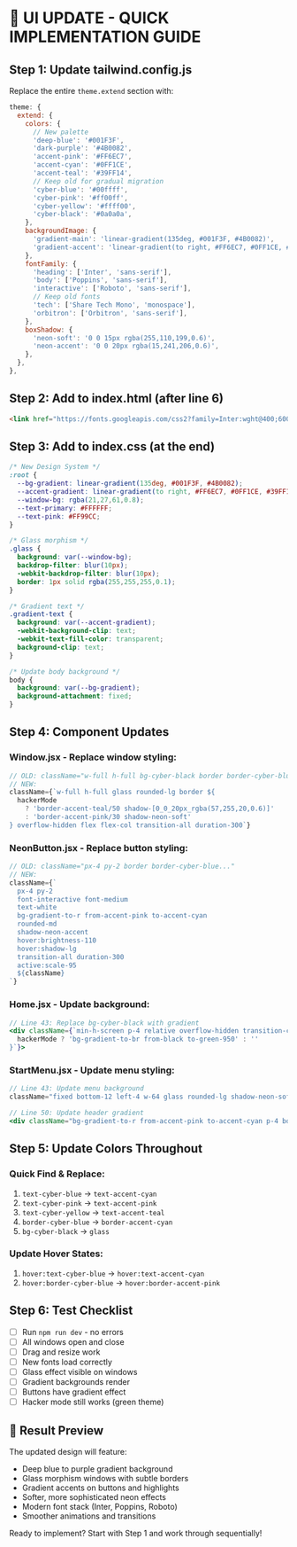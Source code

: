 # 🚀 UI UPDATE - QUICK IMPLEMENTATION GUIDE

## Step 1: Update tailwind.config.js

Replace the entire `theme.extend` section with:

```javascript
theme: {
  extend: {
    colors: {
      // New palette
      'deep-blue': '#001F3F',
      'dark-purple': '#4B0082',
      'accent-pink': '#FF6EC7',
      'accent-cyan': '#0FF1CE',
      'accent-teal': '#39FF14',
      // Keep old for gradual migration
      'cyber-blue': '#00ffff',
      'cyber-pink': '#ff00ff',
      'cyber-yellow': '#ffff00',
      'cyber-black': '#0a0a0a',
    },
    backgroundImage: {
      'gradient-main': 'linear-gradient(135deg, #001F3F, #4B0082)',
      'gradient-accent': 'linear-gradient(to right, #FF6EC7, #0FF1CE, #39FF14)',
    },
    fontFamily: {
      'heading': ['Inter', 'sans-serif'],
      'body': ['Poppins', 'sans-serif'],
      'interactive': ['Roboto', 'sans-serif'],
      // Keep old fonts
      'tech': ['Share Tech Mono', 'monospace'],
      'orbitron': ['Orbitron', 'sans-serif'],
    },
    boxShadow: {
      'neon-soft': '0 0 15px rgba(255,110,199,0.6)',
      'neon-accent': '0 0 20px rgba(15,241,206,0.6)',
    },
  },
},
```

## Step 2: Add to index.html (after line 6)

```html
<link href="https://fonts.googleapis.com/css2?family=Inter:wght@400;600;700&family=Poppins:wght@300;400;500&family=Roboto:wght@400;500;700&display=swap" rel="stylesheet">
```

## Step 3: Add to index.css (at the end)

```css
/* New Design System */
:root {
  --bg-gradient: linear-gradient(135deg, #001F3F, #4B0082);
  --accent-gradient: linear-gradient(to right, #FF6EC7, #0FF1CE, #39FF14);
  --window-bg: rgba(21,27,61,0.8);
  --text-primary: #FFFFFF;
  --text-pink: #FF99CC;
}

/* Glass morphism */
.glass {
  background: var(--window-bg);
  backdrop-filter: blur(10px);
  -webkit-backdrop-filter: blur(10px);
  border: 1px solid rgba(255,255,255,0.1);
}

/* Gradient text */
.gradient-text {
  background: var(--accent-gradient);
  -webkit-background-clip: text;
  -webkit-text-fill-color: transparent;
  background-clip: text;
}

/* Update body background */
body {
  background: var(--bg-gradient);
  background-attachment: fixed;
}
```

## Step 4: Component Updates

### Window.jsx - Replace window styling:
```jsx
// OLD: className="w-full h-full bg-cyber-black border border-cyber-blue shadow-neon rounded-lg"
// NEW:
className={`w-full h-full glass rounded-lg border ${
  hackerMode 
    ? 'border-accent-teal/50 shadow-[0_0_20px_rgba(57,255,20,0.6)]' 
    : 'border-accent-pink/30 shadow-neon-soft'
} overflow-hidden flex flex-col transition-all duration-300`}
```

### NeonButton.jsx - Replace button styling:
```jsx
// OLD: className="px-4 py-2 border border-cyber-blue..."
// NEW:
className={`
  px-4 py-2
  font-interactive font-medium
  text-white
  bg-gradient-to-r from-accent-pink to-accent-cyan
  rounded-md
  shadow-neon-accent
  hover:brightness-110
  hover:shadow-lg
  transition-all duration-300
  active:scale-95
  ${className}
`}
```

### Home.jsx - Update background:
```jsx
// Line 43: Replace bg-cyber-black with gradient
<div className={`min-h-screen p-4 relative overflow-hidden transition-colors duration-500 ${
  hackerMode ? 'bg-gradient-to-br from-black to-green-950' : ''
}`}>
```

### StartMenu.jsx - Update menu styling:
```jsx
// Line 43: Update menu background
className="fixed bottom-12 left-4 w-64 glass rounded-lg shadow-neon-soft overflow-hidden z-50"

// Line 50: Update header gradient
<div className="bg-gradient-to-r from-accent-pink to-accent-cyan p-4 border-b border-white/10">
```

## Step 5: Update Colors Throughout

### Quick Find & Replace:
1. `text-cyber-blue` → `text-accent-cyan`
2. `text-cyber-pink` → `text-accent-pink`
3. `text-cyber-yellow` → `text-accent-teal`
4. `border-cyber-blue` → `border-accent-cyan`
5. `bg-cyber-black` → `glass`

### Update Hover States:
1. `hover:text-cyber-blue` → `hover:text-accent-cyan`
2. `hover:border-cyber-blue` → `hover:border-accent-pink`

## Step 6: Test Checklist

- [ ] Run `npm run dev` - no errors
- [ ] All windows open and close
- [ ] Drag and resize work
- [ ] New fonts load correctly
- [ ] Glass effect visible on windows
- [ ] Gradient backgrounds render
- [ ] Buttons have gradient effect
- [ ] Hacker mode still works (green theme)

## 🎯 Result Preview

The updated design will feature:
- Deep blue to purple gradient background
- Glass morphism windows with subtle borders
- Gradient accents on buttons and highlights
- Softer, more sophisticated neon effects
- Modern font stack (Inter, Poppins, Roboto)
- Smoother animations and transitions

Ready to implement? Start with Step 1 and work through sequentially!